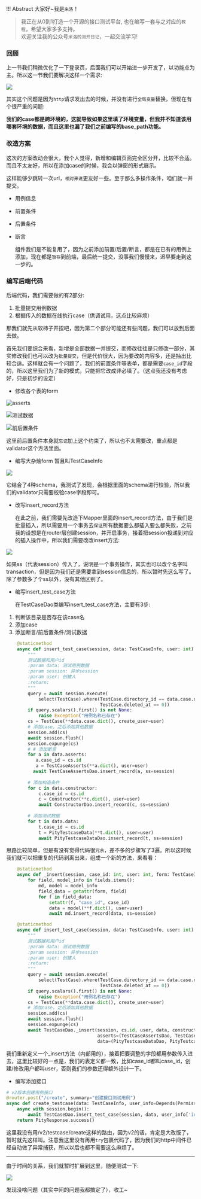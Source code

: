 !!! Abstract 大家好~我是`米洛`！<br/>
> 我正在从0到1打造一个开源的接口测试平台, 也在编写一套与之对应的`教程`，希望大家多多支持。<br/>
> 欢迎关注我的公众号`米洛的测开日记`，一起交流学习! 

### 回顾

  上一节我们稍微优化了一下登录页，后面我们可以开始进一步开发了，以功能点为主。所以这一节我们要解决这样一个需求:
  
![](https://files.mdnice.com/user/11504/c52bf4eb-c9d0-49ea-991e-01137f57fa92.png)

  其实这个问题是因为`http`请求发出去的时候，并没有进行`全局变量`替换，但现在有个很严重的问题:
  
  **我们的case都是跨环境的，这就导致如果这里填了环境变量，但我并不知道该用哪套环境的数据，而且这里也漏了我们之前编写的base_path功能。**
  
### 改造方案

  这次的方案改动会很大，我个人觉得，新增和编辑页面完全区分开，比较不合适。而且不太友好，所以在添加case的时候，我会以弹窗的形式展示。
  
  这样能够少跳转一次url，`相对来说`更友好一些。至于那么多操作条件，咱们就一并提交。
  
- 用例信息
- 前置条件
- 后置条件
- 断言

  组件我们是不能复用了，因为之前添加前置/后置/断言，都是在已有的用例上添加，现在都是`暂存`到前端，最后统一提交，没事我们慢慢来，迟早要走到这一步的。

### 编写后端代码

  后端代码，我们需要做的有2部分:
  
1. 批量提交用例数据
2. 根据传入的数据在线执行case（供调试用，这点比较麻烦）

  那我们就先从软柿子开捏吧，因为第二个部分可能还有些问题，我们可以放到后面去做。
  
  首先我们要综合来看，新增是全部数据一并提交，而修改往往是只修改一部分，其实修改我们也可以改为`批量提交`，但是代价很大，因为要改的内容多，还是抽出比较合适。这样就会有一个问题了，我们的前置条件等表单，都是需要`case_id`字段的，所以这里我们为了新的模式，只能把它改成非必填了。（这点我还没有考虑好，只是初步的设定）
  
- 修改各个表的form

![asserts](https://files.mdnice.com/user/11504/a28fb020-e036-4980-9d29-6e89466fd031.png)


![测试数据](https://files.mdnice.com/user/11504/dab76c0c-ab4d-4ef9-8258-9c6b34123e6d.png)

![前后置条件](https://files.mdnice.com/user/11504/91819324-b741-4990-b17b-f088fd47b98d.png)

  这里前后置条件本身就`忘记`加上这个约束了，所以也不太需要改，重点都是validator这个方法里面。
  
- 编写大杂烩form 暂且叫TestCaseInfo

![](https://files.mdnice.com/user/11504/253f8cda-1e01-4cb7-9dd5-d941b5492121.png)

  它结合了4种schema，我测试了发现，会根据里面的schema进行校验，所以我们的validator只需要校验case字段即可。
  
- 改写insert_record方法

  在此之前，我们需要先改造下Mapper里面的insert_record方法，由于我们是批量插入，所以需要用一个事务去`保证`所有数据要么都插入要么都失败，之前我的设想是在router层创建session，并开启事务，接着把session投递到对应的插入操作中，所以我们需要改改insert方法:

![](https://files.mdnice.com/user/11504/15688d85-7c62-480d-bbfe-04472a491df7.png)

  如果ss（代表session）传入了，说明是一个事务操作，其实也可以改个名字叫transaction，但是因为我们还是需要拿到session信息的，所以暂时先这么写了。除了参数多了个ss以外，没有其他区别了。
  
- 编写insert_test_case方法

  在TestCaseDao类编写insert_test_case方法，主要有3步:
  
1. 判断该目录是否存在该case名
2. 添加case
3. 添加断言/前后置条件/测试数据

```python
    @staticmethod
    async def insert_test_case(session, data: TestCaseInfo, user: int):
        """
        测试数据和用户id
        :param data: 测试用例数据
        :param session: 异步session
        :param user: 创建人
        :return:
        """
        query = await session.execute(
            select(TestCase).where(TestCase.directory_id == data.case.directory_id, TestCase.name == data.case.name,
                                   TestCase.deleted_at == 0))
        if query.scalars().first() is not None:
            raise Exception("用例名称已存在")
        cs = TestCase(**data.case.dict(), create_user=user)
        # 添加case，之后添加其他数据
        session.add(cs)
        await session.flush()
        session.expunge(cs)
        # # 添加断言
        for a in data.asserts:
           a.case_id = cs.id
           a = TestCaseAsserts(**a.dict(), user=user)
          await TestCaseAssertsDao.insert_record(a, ss=session)
        
        # 添加构造条件
        for c in data.constructor:
            c.case_id = cs.id
            c = Constructor(**c.dict(), user=user)
            await ConstructorDao.insert_record(c, ss=session)
        
        # 添加测试数据
        for t in data.data:
            t.case_id = cs.id
            t = PityTestcaseData(**t.dict(), user=user)
            await PityTestcaseDataDao.insert_record(t, ss=session)
```

  思路比较简单，但是有没有觉得代码很`冗余`，差不多的步骤写了3遍。所以这时候我们就可以把重复的代码剥离出来，组成一个新的方法，来看看：
  
```python
    @staticmethod
    async def _insert(session, case_id: int, user: int, form: TestCaseInfo, **fields: tuple):
        for field, model_info in fields.items():
            md, model = model_info
            field_data = getattr(form, field)
            for f in field_data:
                setattr(f, "case_id", case_id)
                data = model(**f.dict(), user=user)
                await md.insert_record(data, ss=session)

    @staticmethod
    async def insert_test_case(session, data: TestCaseInfo, user: int):
        """
        测试数据和用户id
        :param data: 测试用例数据
        :param session: 异步session
        :param user: 创建人
        :return:
        """
        query = await session.execute(
            select(TestCase).where(TestCase.directory_id == data.case.directory_id, TestCase.name == data.case.name,
                                   TestCase.deleted_at == 0))
        if query.scalars().first() is not None:
            raise Exception("用例名称已存在")
        cs = TestCase(**data.case.dict(), create_user=user)
        # 添加case，之后添加其他数据
        session.add(cs)
        await session.flush()
        session.expunge(cs)
        await TestCaseDao._insert(session, cs.id, user, data, constructor=(ConstructorDao, Constructor),
                                  asserts=(TestCaseAssertsDao, TestCaseAsserts),
                                  data=(PityTestcaseDataDao, PityTestcaseData))
```
  
  我们重新定义一个_insert方法（内部用的），接着把要调整的字段都用参数传入进去，这里比较好的一点是，我们的表定义都一致，比如case_id都叫case_id，创建/修改用户都叫user，否则我们的参数还得额外设计一下。
  
- 编写添加接口

```python
# v2版本创建用例接口
@router.post("/create", summary="创建接口测试用例")
async def create_testcase(data: TestCaseInfo, user_info=Depends(Permission()), session=Depends(get_session)):
    async with session.begin():
        await TestCaseDao.insert_test_case(session, data, user_info['id'])
    return PityResponse.success()
```

  这里我没有用/v2/testcase/create这样的路由，因为v2的话，肯定是大改版了，暂时就先这样叫。注意我这里没有再用`try`包裹代码了，因为我们的http中间件已经自动做了异常捕获，所以以后也都不需要这么麻烦了。

---

  由于时间的关系，我们就暂时扩展到这里，随便测试一下:
  
![](https://files.mdnice.com/user/11504/70830f6c-baad-47ea-abaf-032343af0071.png)

  发现没啥问题（其实中间的问题我都搞定了），收工~